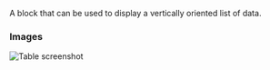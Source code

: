 A block that can be used to display a vertically oriented list of data.

### Images

![Table screenshot](https://gitlab.com/appsemble/appsemble/-/raw/0.20.5/config/assets/list.png)
